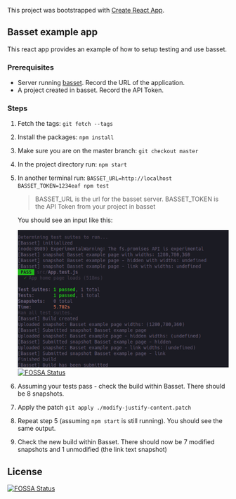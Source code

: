 This project was bootstrapped with [Create React App](https://github.com/facebook/create-react-app).

## Basset example app

This react app provides an example of how to setup testing and use basset.

### Prerequisites

- Server running [basset](https://basset.io/docs/getting-started). Record the URL of the application.
- A project created in basset. Record the API Token.

### Steps
1) Fetch the tags: `git fetch --tags`

2) Install the packages: `npm install`

3) Make sure you are on the master branch: `git checkout master`

4) In the project directory run: `npm start`

5) In another terminal run: `BASSET_URL=http://localhost BASSET_TOKEN=1234eaf npm test`

    > BASSET_URL is the url for the basset server. BASSET_TOKEN is the API Token from your project in basset

    You should see an input like this:

    ![alt text](images/tests-passed.png)
[![FOSSA Status](https://app.fossa.io/api/projects/git%2Bgithub.com%2Fbasset%2Fexample-react-app.svg?type=shield)](https://app.fossa.io/projects/git%2Bgithub.com%2Fbasset%2Fexample-react-app?ref=badge_shield)

6) Assuming your tests pass - check the build within Basset. There should be 8 snapshots.

7) Apply the patch `git apply ./modify-justify-content.patch`

8) Repeat step 5 (assuming `npm start` is still running). You should see the same output.

9) Check the new build within Basset. There should now be 7 modified snapshots and 1 unmodified (the link text snapshot)


## License
[![FOSSA Status](https://app.fossa.io/api/projects/git%2Bgithub.com%2Fbasset%2Fexample-react-app.svg?type=large)](https://app.fossa.io/projects/git%2Bgithub.com%2Fbasset%2Fexample-react-app?ref=badge_large)